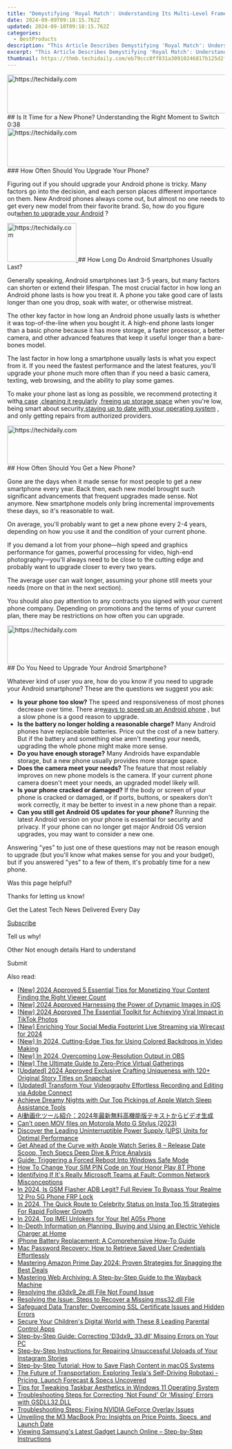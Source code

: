 ```yaml
---
title: "Demystifying 'Royal Match': Understanding Its Multi-Level Framework"
date: 2024-09-09T09:18:15.762Z
updated: 2024-09-10T09:18:15.762Z
categories:
  - BestProducts
description: "This Article Describes Demystifying 'Royal Match': Understanding Its Multi-Level Framework"
excerpt: "This Article Describes Demystifying 'Royal Match': Understanding Its Multi-Level Framework"
thumbnail: https://thmb.techidaily.com/eb79ccc0ff831a30910246817b125d2ff7b8383215bb363feaf2e3df0b095ba4.jpg
---
```


<!-- affiliate ads begin -->
<a href="https://appsumo.8odi.net/c/5597632/2118321/7443" target="_top" id="2118321">
  <img src="//a.impactradius-go.com/display-ad/7443-2118321" border="0" alt="https://techidaily.com" width="600" height="90"/>
</a>
<img height="0" width="0" src="https://appsumo.8odi.net/i/5597632/2118321/7443" style="position:absolute;visibility:hidden;" border="0" />
<!-- affiliate ads end -->
## Is It Time for a New Phone? Understanding the Right Moment to Switch
0:38

<!-- affiliate ads begin -->
<a href="https://ephamedtechinc.pxf.io/c/5597632/2136625/26400" target="_top" id="2136625">
  <img src="//a.impactradius-go.com/display-ad/26400-2136625" border="0" alt="https://techidaily.com" width="728" height="90"/>
</a>
<img height="0" width="0" src="https://ephamedtechinc.pxf.io/i/5597632/2136625/26400" style="position:absolute;visibility:hidden;" border="0" />
<!-- affiliate ads end -->
### How Often Should You Upgrade Your Phone?

 Figuring out if you should upgrade your Android phone is tricky. Many factors go into the decision, and each person places different importance on them. New Android phones always come out, but almost no one needs to get every new model from their favorite brand. So, how do you figure out[when to upgrade your Android](https://www.lifewire.com/new-android-phone-or-wait-1616824) ?

<!-- affiliate ads begin -->
<a href="https://aligracehair.sjv.io/c/5597632/2115912/19272" target="_top" id="2115912">
  <img src="//a.impactradius-go.com/display-ad/19272-2115912" border="0" alt="https://techidaily.com" width="160" height="90"/>
</a>
<img height="0" width="0" src="https://aligracehair.sjv.io/i/5597632/2115912/19272" style="position:absolute;visibility:hidden;" border="0" />
<!-- affiliate ads end -->
## How Long Do Android Smartphones Usually Last?

 Generally speaking, Android smartphones last 3-5 years, but many factors can shorten or extend their lifespan. The most crucial factor in how long an Android phone lasts is how you treat it. A phone you take good care of lasts longer than one you drop, soak with water, or otherwise mistreat.

 The other key factor in how long an Android phone usually lasts is whether it was top-of-the-line when you bought it. A high-end phone lasts longer than a basic phone because it has more storage, a faster processor, a better camera, and other advanced features that keep it useful longer than a bare-bones model.

 The last factor in how long a smartphone usually lasts is what you expect from it. If you need the fastest performance and the latest features, you'll upgrade your phone much more often than if you need a basic camera, texting, web browsing, and the ability to play some games.  

 To make your phone last as long as possible, we recommend protecting it with[a case](https://www.lifewire.com/best-android-cases-4050600) ,[cleaning it regularly](https://www.lifewire.com/how-to-clean-phone-screen-4688907) ,[freeing up storage space](https://www.lifewire.com/free-up-space-on-android-5101088) when you're low, being smart about security,[staying up to date with your operating system](https://www.lifewire.com/update-your-android-os-121662) , and only getting repairs from authorized providers.

<!-- affiliate ads begin -->
<a href="https://ephamedtechinc.pxf.io/c/5597632/2137222/26400" target="_top" id="2137222">
  <img src="//a.impactradius-go.com/display-ad/26400-2137222" border="0" alt="https://techidaily.com" width="728" height="90"/>
</a>
<img height="0" width="0" src="https://ephamedtechinc.pxf.io/i/5597632/2137222/26400" style="position:absolute;visibility:hidden;" border="0" />
<!-- affiliate ads end -->
## How Often Should You Get a New Phone?

 Gone are the days when it made sense for most people to get a new smartphone every year. Back then, each new model brought such significant advancements that frequent upgrades made sense. Not anymore. New smartphone models only bring incremental improvements these days, so it's reasonable to wait.

 On average, you'll probably want to get a new phone every 2-4 years, depending on how you use it and the condition of your current phone.

 If you demand a lot from your phone—high speed and graphics performance for games, powerful processing for video, high-end photography—you'll always need to be close to the cutting edge and probably want to upgrade closer to every two years.

 The average user can wait longer, assuming your phone still meets your needs (more on that in the next section).

 You should also pay attention to any contracts you signed with your current phone company. Depending on promotions and the terms of your current plan, there may be restrictions on how often you can upgrade.

<!-- affiliate ads begin -->
<a href="https://appsumo.8odi.net/c/5597632/2137378/7443" target="_top" id="2137378">
  <img src="//a.impactradius-go.com/display-ad/7443-2137378" border="0" alt="https://techidaily.com" width="600" height="90"/>
</a>
<img height="0" width="0" src="https://appsumo.8odi.net/i/5597632/2137378/7443" style="position:absolute;visibility:hidden;" border="0" />
<!-- affiliate ads end -->
## Do You Need to Upgrade Your Android Smartphone?

 Whatever kind of user you are, how do you know if you need to upgrade your Android smartphone? These are the questions we suggest you ask:

* **Is your phone too slow?** The speed and responsiveness of most phones decrease over time. There are[ways to speed up an Android phone](https://www.lifewire.com/make-android-faster-7105795) , but a slow phone is a good reason to upgrade.
* **Is the battery no longer holding a reasonable charge?** Many Android phones have replaceable batteries. Price out the cost of a new battery. But if the battery and something else aren't meeting your needs, upgrading the whole phone might make more sense.
* **Do you have enough storage?** Many Androids have expandable storage, but a new phone usually provides more storage space.
* **Does the camera meet your needs?** The feature that most reliably improves on new phone models is the camera. If your current phone camera doesn't meet your needs, an upgraded model likely will.
* **Is your phone cracked or damaged?** If the body or screen of your phone is cracked or damaged, or if ports, buttons, or speakers don't work correctly, it may be better to invest in a new phone than a repair.
* **Can you still get Android OS updates for your phone?** Running the latest Android version on your phone is essential for security and privacy. If your phone can no longer get major Android OS version upgrades, you may want to consider a new one.

 Answering "yes" to just one of these questions may not be reason enough to upgrade (but you'll know what makes sense for you and your budget), but if you answered "yes" to a few of them, it's probably time for a new phone.  

Was this page helpful?

Thanks for letting us know!

 Get the Latest Tech News Delivered Every Day

[Subscribe](https://www.lifewire.com/#)

Tell us why!

 Other  Not enough details  Hard to understand

 Submit

<ins class="adsbygoogle"
     style="display:block"
     data-ad-format="autorelaxed"
     data-ad-client="ca-pub-7571918770474297"
     data-ad-slot="1223367746"></ins>



<ins class="adsbygoogle"
     style="display:block"
     data-ad-client="ca-pub-7571918770474297"
     data-ad-slot="8358498916"
     data-ad-format="auto"
     data-full-width-responsive="true"></ins>

<span class="atpl-alsoreadstyle">Also read:</span>
<div><ul>
<li><a href="https://facebook-record-videos.techidaily.com/new-2024-approved-5-essential-tips-for-monetizing-your-content-finding-the-right-viewer-count/"><u>[New] 2024 Approved 5 Essential Tips for Monetizing Your Content Finding the Right Viewer Count</u></a></li>
<li><a href="https://fox-helps.techidaily.com/new-2024-approved-harnessing-the-power-of-dynamic-images-in-ios/"><u>[New] 2024 Approved Harnessing the Power of Dynamic Images in iOS</u></a></li>
<li><a href="https://tiktok-clips.techidaily.com/new-2024-approved-the-essential-toolkit-for-achieving-viral-impact-in-tiktok-photos/"><u>[New] 2024 Approved The Essential Toolkit for Achieving Viral Impact in TikTok Photos</u></a></li>
<li><a href="https://facebook-video-files.techidaily.com/new-enriching-your-social-media-footprint-live-streaming-via-wirecast-for-2024/"><u>[New] Enriching Your Social Media Footprint Live Streaming via Wirecast for 2024</u></a></li>
<li><a href="https://youtube-zero.techidaily.com/n-2024-cutting-edge-tips-for-using-colored-backdrops-in-video-making/"><u>[New] In 2024, Cutting-Edge Tips for Using Colored Backdrops in Video Making</u></a></li>
<li><a href="https://screen-mirroring-recording.techidaily.com/new-in-2024-overcoming-low-resolution-output-in-obs/"><u>[New] In 2024, Overcoming Low-Resolution Output in OBS</u></a></li>
<li><a href="https://on-screen-recording.techidaily.com/new-the-ultimate-guide-to-zero-price-virtual-gatherings/"><u>[New] The Ultimate Guide to Zero-Price Virtual Gatherings</u></a></li>
<li><a href="https://snapchat-videos.techidaily.com/updated-2024-approved-exclusive-crafting-uniqueness-with-120plus-original-story-titles-on-snapchat/"><u>[Updated] 2024 Approved Exclusive Crafting Uniqueness with 120+ Original Story Titles on Snapchat</u></a></li>
<li><a href="https://screen-capture.techidaily.com/updated-transform-your-videography-effortless-recording-and-editing-via-adobe-connect/"><u>[Updated] Transform Your Videography Effortless Recording and Editing via Adobe Connect</u></a></li>
<li><a href="https://techno-recovery.techidaily.com/achieve-dreamy-nights-with-our-top-pickings-of-apple-watch-sleep-assistance-tools/"><u>Achieve Dreamy Nights with Our Top Pickings of Apple Watch Sleep Assistance Tools</u></a></li>
<li><a href="https://dvd-bd.techidaily.com/ai2024/"><u>AI動画化ツール紹介：2024年最新無料高機能版テキストからビデオ生成</u></a></li>
<li><a href="https://phone-solutions.techidaily.com/can-t-open-mov-files-on-motorola-moto-g-stylus-2023-by-aiseesoft-video-converter-play-mov-on-android/"><u>Can't open MOV files on Motorola Moto G Stylus (2023)</u></a></li>
<li><a href="https://techno-recovery.techidaily.com/discover-the-leading-uninterruptible-power-supply-ups-units-for-optimal-performance/"><u>Discover the Leading Uninterruptible Power Supply (UPS) Units for Optimal Performance</u></a></li>
<li><a href="https://techno-recovery.techidaily.com/get-ahead-of-the-curve-with-apple-watch-series-8-release-date-scoop-tech-specs-deep-dive-and-price-analysis/"><u>Get Ahead of the Curve with Apple Watch Series 8 – Release Date Scoop, Tech Specs Deep Dive & Price Analysis</u></a></li>
<li><a href="https://techno-recovery.techidaily.com/guide-triggering-a-forced-reboot-into-windows-safe-mode/"><u>Guide: Triggering a Forced Reboot Into Windows Safe Mode</u></a></li>
<li><a href="https://sim-unlock.techidaily.com/how-to-change-your-sim-pin-code-on-your-honor-play-8t-phone-by-drfone-android/"><u>How To Change Your SIM PIN Code on Your Honor Play 8T Phone</u></a></li>
<li><a href="https://techno-recovery.techidaily.com/identifying-if-its-really-microsoft-teams-at-fault-common-network-misconceptions/"><u>Identifying If It's Really Microsoft Teams at Fault: Common Network Misconceptions</u></a></li>
<li><a href="https://bypass-frp.techidaily.com/in-2024-is-gsm-flasher-adb-legit-full-review-to-bypass-your-realme-12-pro-5g-phone-frp-lock-by-drfone-android/"><u>In 2024, Is GSM Flasher ADB Legit? Full Review To Bypass Your Realme 12 Pro 5G Phone FRP Lock</u></a></li>
<li><a href="https://instagram-videos.techidaily.com/in-2024-the-quick-route-to-celebrity-status-on-insta-top-15-strategies-for-rapid-follower-growth/"><u>In 2024, The Quick Route to Celebrity Status on Insta Top 15 Strategies For Rapid Follower Growth</u></a></li>
<li><a href="https://sim-unlock.techidaily.com/in-2024-top-imei-unlokers-for-your-itel-a05s-phone-by-drfone-android/"><u>In 2024, Top IMEI Unlokers for Your Itel A05s Phone</u></a></li>
<li><a href="https://techno-recovery.techidaily.com/in-depth-information-on-planning-buying-and-using-an-electric-vehicle-charger-at-home/"><u>In-Depth Information on Planning, Buying and Using an Electric Vehicle Charger at Home</u></a></li>
<li><a href="https://techno-recovery.techidaily.com/iphone-battery-replacement-a-comprehensive-how-to-guide/"><u>IPhone Battery Replacement: A Comprehensive How-To Guide</u></a></li>
<li><a href="https://techno-recovery.techidaily.com/mac-password-recovery-how-to-retrieve-saved-user-credentials-effortlessly/"><u>Mac Password Recovery: How to Retrieve Saved User Credentials Effortlessly</u></a></li>
<li><a href="https://techno-recovery.techidaily.com/mastering-amazon-prime-day-2024-proven-strategies-for-snagging-the-best-deals/"><u>Mastering Amazon Prime Day 2024: Proven Strategies for Snagging the Best Deals</u></a></li>
<li><a href="https://techno-recovery.techidaily.com/mastering-web-archiving-a-step-by-step-guide-to-the-wayback-machine/"><u>Mastering Web Archiving: A Step-by-Step Guide to the Wayback Machine</u></a></li>
<li><a href="https://techno-recovery.techidaily.com/resolving-the-d3dx92edll-file-not-found-issue/"><u>Resolving the d3dx9_2e.dll File Not Found Issue</u></a></li>
<li><a href="https://techno-recovery.techidaily.com/resolving-the-issue-steps-to-recover-a-missing-mss32dll-file/"><u>Resolving the Issue: Steps to Recover a Missing mss32.dll File</u></a></li>
<li><a href="https://techno-recovery.techidaily.com/safeguard-data-transfer-overcoming-ssl-certificate-issues-and-hidden-errors/"><u>Safeguard Data Transfer: Overcoming SSL Certificate Issues and Hidden Errors</u></a></li>
<li><a href="https://techno-recovery.techidaily.com/secure-your-childrens-digital-world-with-these-8-leading-parental-control-apps/"><u>Secure Your Children's Digital World with These 8 Leading Parental Control Apps</u></a></li>
<li><a href="https://techno-recovery.techidaily.com/step-by-step-guide-correcting-d3dx9-33dll-missing-errors-on-your-pc/"><u>Step-by-Step Guide: Correcting 'D3dx9_ 33.dll' Missing Errors on Your PC</u></a></li>
<li><a href="https://techno-recovery.techidaily.com/step-by-step-instructions-for-repairing-unsuccessful-uploads-of-your-instagram-stories/"><u>Step-by-Step Instructions for Repairing Unsuccessful Uploads of Your Instagram Stories</u></a></li>
<li><a href="https://vp-tips.techidaily.com/step-by-step-tutorial-how-to-save-flash-content-in-macos-systems/"><u>Step-by-Step Tutorial: How to Save Flash Content in macOS Systems</u></a></li>
<li><a href="https://techno-recovery.techidaily.com/the-future-of-transportation-exploring-teslas-self-driving-robotaxi-pricing-launch-forecast-and-specs-uncovered/"><u>The Future of Transportation: Exploring Tesla's Self-Driving Robotaxi - Pricing, Launch Forecast & Specs Uncovered</u></a></li>
<li><a href="https://techno-recovery.techidaily.com/tips-for-tweaking-taskbar-aesthetics-in-windows-11-operating-system/"><u>Tips for Tweaking Taskbar Aesthetics in Windows 11 Operating System</u></a></li>
<li><a href="https://techno-recovery.techidaily.com/troubleshooting-steps-for-correcting-not-found-or-missing-errors-with-gsdll32dll/"><u>Troubleshooting Steps for Correcting 'Not Found' Or 'Missing' Errors with GSDLL32.DLL</u></a></li>
<li><a href="https://win-blog.techidaily.com/troubleshooting-steps-fixing-nvidia-geforce-overlay-issues/"><u>Troubleshooting Steps: Fixing NVIDIA GeForce Overlay Issues</u></a></li>
<li><a href="https://techno-recovery.techidaily.com/unveiling-the-m3-macbook-pro-insights-on-price-points-specs-and-launch-date/"><u>Unveiling the M3 MacBook Pro: Insights on Price Points, Specs, and Launch Date</u></a></li>
<li><a href="https://techno-recovery.techidaily.com/viewing-samsungs-latest-gadget-launch-online-step-by-step-instructions/"><u>Viewing Samsung's Latest Gadget Launch Online – Step-by-Step Instructions</u></a></li>
</ul></div>
